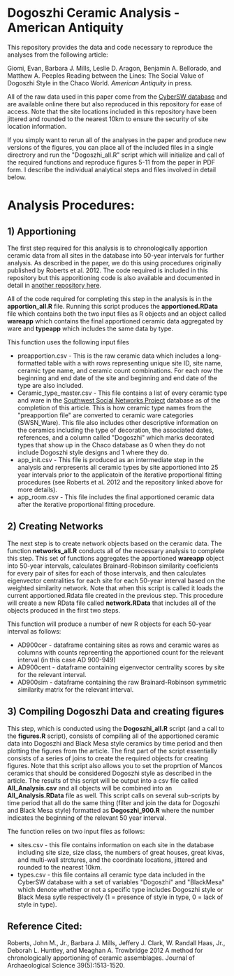# Dogoszhi Ceramic Analysis - American Antiquity

This repository provides the data and code necessary to reproduce the analyses from the following article:

Giomi, Evan, Barbara J. Mills, Leslie D. Aragon, Benjamin A. Bellorado, and Matthew A. Peeples
Reading between the Lines: The Social Value of Dogoszhi Style in the Chaco World. _American Antiquity_ in press.

All of the raw data used in this paper come from the [CyberSW database](https://cybersw.org/) and are available online there but also reproduced in this repository for ease of access. Note that the site locations included in this repository have been jittered and rounded to the nearest 10km to ensure the security of site location information.

If you simply want to rerun all of the analyses in the paper and produce new versions of the figures, you can place all of the included files in a single directrory and run the "Dogoszhi_all.R" script which will initialize and call of the required functions and reproduce figures 5-11 from the paper in PDF form. I describe the individual analytical steps and files involved in detail below.

# Analysis Procedures: 

## 1) Apportioning 

The first step required for this analysis is to chronologically apportion ceramic data from all sites in the database into 50-year intervals for further analysis. As described in the paper, we do this using procedures originally published by Roberts et al. 2012. The code required is included in this repository but this apporitioning code is also available and documented in detail in [another repository here](https://github.com/mpeeples2008/CeramicApportioning). 

All of the code required for completing this step in the analysis is in the **apportion_all.R** file. Running this script produces the **apportioned.RData** file which contains both the two input files as R objects and an object called **wareapp** which contains the final apportioned ceramic data aggregated by ware and **typeapp** which includes the same data by type.

This function uses the following input files
* preapportion.csv - This is the raw ceramic data which includes a long-formatted table with a with rows representing unique site ID, site name, ceramic type name, and ceramic count combinations. For each row the beginning and end date of the site and beginning and end date of the type are also included.
* Ceramic_type_master.csv - This file contains a list of every ceramic type and ware in the [Southwest Social Networks Project](https://southwestsocialnetworks.net/) database as of the completion of this article. This is how ceramic type names from the "preapportion file" are converted to ceramic ware categories (SWSN_Ware). This file also includes other descriptive information on the ceramics including the type of decoration, the associated dates, references, and a column called "Dogoszhi" which marks decorated types that show up in the Chaco database as 0 when they do not include Dogoszhi style designs and 1 where they do.
* app_init.csv - This file is produced as an intermediate step in the analysis and rerpresents all ceramic types by site apportioned into 25 year intervals prior to the applicatoin of the iterative proportional fitting procedures (see Roberts et al. 2012 and the repository linked above for more details).
* app_room.csv - This file includes the final apportioned ceramic data after the iterative proportional fitting procedure. 

## 2) Creating Networks

The next step is to create network objects based on the ceramic data. The function **networks_all.R** conducts all of the necessary analysis to complete this step. This set of functions aggregates the apportioned **wareapp** object into 50-year intervals, calculates Brainard-Robinson similarity coeficients for every pair of sites for each of those intervals, and then calculates eigenvector centralities for each site for each 50-year interval based on the weighted similarity network. Note that when this script is called it loads the current apportioned.Rdata file created in the previous step. This procedure will create a new RData file called **network.RData** that includes all of the objects produced in the first two steps.

This function will produce a number of new R objects for each 50-year interval as follows:
* AD900cer - dataframe containing sites as rows and ceramic wares as columns with counts repreenting the apportioned count for the relevant interval (in this case AD 900-949)
* AD900cent - dataframe containing eigenvector centrality scores by site for the relevant interval.
* AD900sim - dataframe containing the raw Brainard-Robinson symmetric similarity matrix for the relevant interval.

## 3) Compiling Dogoszhi Data and creating figures

This step, which is conducted using the **Dogoszhi_all.R** script (and a call to the **figures.R** script), consists of compiling all of the apportioned ceramic data into Dogoszhi and Black Mesa style ceramics by time period and then plotting the figures from the article. The first part of the script essentially consists of a series of joins to create the required objects for creating figures. Note that this script also allows you to set the proprtion of Mancos ceramics that should be considered Dogoszhi style as described in the article. The results of this script will be output into a csv file called **All_Analysis.csv** and all objects will be combined into an **All_Analysis.RData** file as well. This script calls on several sub-scripts by time period that all do the same thing (filter and join the data for Dogoszhi and Black Mesa style) formatted as **Dogoszhi_900.R** where the number indicates the beginning of the relevant 50 year interval.

The function relies on two input files as follows:
* sites.csv - this file contains information on each site in the database including site size, size class, the numbers of great houses, great kivas, and multi-wall strctures, and the coordinate locations, jittered and rounded to the nearest 10km.
* types.csv - this file contains all ceramic type data included in the CyberSW database with a set of variables "Dogoszhi" and "BlackMesa" which denote whether or not a specific type includes Dogoszhi style or Black Mesa sytle respectively (1 = presence of style in type, 0 = lack of style in type).


## Reference Cited:

Roberts, John M., Jr., Barbara J. Mills, Jeffery J. Clark, W. Randall Haas, Jr., Deborah L. Huntley, and Meaghan A. Trowbridge 2012 A method for chronologically apportioning of ceramic assemblages. Journal of Archaeological Science 39(5):1513-1520.

